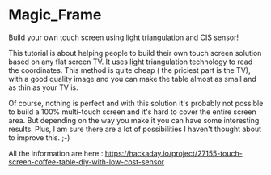 # Magic_Frame
Build your own touch screen using light triangulation and CIS sensor!

This tutorial is about helping people to build their own touch screen solution based on any flat screen TV. It uses light triangulation technology to read the coordinates. This method is quite cheap ( the priciest part is the TV), with a good quality image and you can make the table almost as small and as thin as your TV is. 

Of course, nothing is perfect and with this solution it's probably not possible to build a 100% multi-touch screen and it's hard to cover the entire screen area. But depending on the way you make it you can have some interesting results. Plus, I am sure there are a lot of possibilities I haven't thought about to improve this. ;-)

All the information are here : https://hackaday.io/project/27155-touch-screen-coffee-table-diy-with-low-cost-sensor

